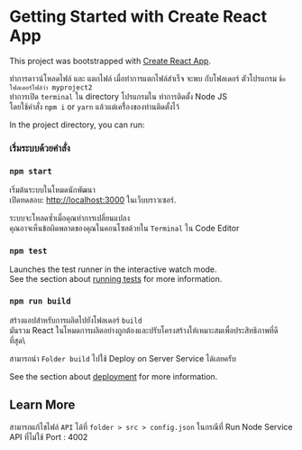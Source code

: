# Getting Started with Create React App

This project was bootstrapped with [Create React App](https://github.com/facebook/create-react-app).

ทำการดาวน์โหลดไฟล์ และ แตกไฟล์ เมื่อทำการแตกไฟล์สำเร็จ จะพบ กับโฟลเดอร์ ตัวโปรแกรม `ชื่อโฟลเดอร์ไฟล์ว่า myproject2` \
ทำการเปิด `terminal` ใน  directory โปรแกรมใน  ทำการติดตั้ง Node JS \
โดยใช้คำสั่ง `npm i` or `yarn` แล้วแต่เคร่ื่องของท่านติดตั้งไว้

In the project directory, you can run:

### เริ่มระบบด้วยคำสั่ง

### `npm start`

เริ่มต้นระบบในโหมดนักพัฒนา\
เปิดทดสอบ: [http://localhost:3000](http://localhost:3000) ในเว็บบราวเซอร์.

ระบบจะโหลดซ้ำเมื่อคุณทำการเปลี่ยนแปลง\
คุณอาจเห็นข้อผิดพลาดของคุณในคอนโซลด้วยใน `Terminal` ใน Code Editor

### `npm test`

Launches the test runner in the interactive watch mode.\
See the section about [running tests](https://facebook.github.io/create-react-app/docs/running-tests) for more information.

### `npm run build`

สร้างแอปสำหรับการผลิตไปยังโฟลเดอร์ `build`\
มันรวม React ในโหมดการผลิตอย่างถูกต้องและปรับโครงสร้างให้เหมาะสมเพื่อประสิทธิภาพที่ดีที่สุด\

สามารถนำ `Folder build` ไปใช้ Deploy on Server Service ได้เลยครับ

See the section about [deployment](https://facebook.github.io/create-react-app/docs/deployment) for more information.

## Learn More

สามารถแก้ไขไฟล์ `API` ได้ที่ `folder > src > config.json` ในกรณีที่  Run Node Service API ที่ไม่ใช้ Port : 4002  

